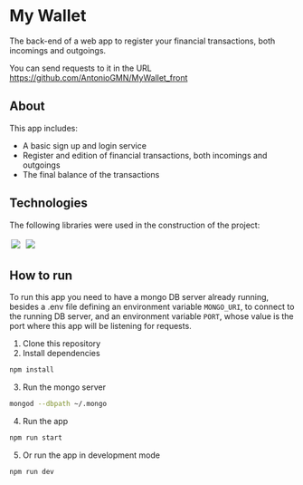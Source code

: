 # My Wallet

The back-end of a web app to register your financial transactions, both incomings and outgoings.

You can send requests to it in the URL https://github.com/AntonioGMN/MyWallet_front

## About

This app includes:

- A basic sign up and login service
- Register and edition of financial transactions, both incomings and outgoings
- The final balance of the transactions

## Technologies

The following libraries were used in the construction of the project:

<div>
  <img style='margin: 3px;' src="https://img.shields.io/badge/Express.js-404D59?style=for-the-badge" />
  <img style='margin: 3px;' src="https://img.shields.io/badge/MongoDB-4EA94B?style=for-the-badge&logo=mongodb&logoColor=white" />
</div>

## How to run

To run this app you need to have a mongo DB server already running, besides a .env file defining an environment variable `MONGO_URI`, to connect to the running DB server, and an environment variable `PORT`, whose value is the port where this app will be listening for requests.

1. Clone this repository
2. Install dependencies

```bash
npm install
```
3. Run the mongo server 

```bash
mongod --dbpath ~/.mongo
```

4. Run the app

```bash
npm run start
```

5. Or run the app in development mode

```bash
npm run dev
```
